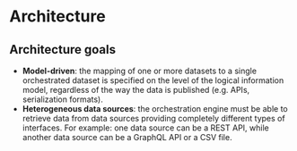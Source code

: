 # Architecture

## Architecture goals

- **Model-driven**: the mapping of one or more datasets to a single orchestrated dataset is specified on the level of the logical information model, regardless of the way the data is published (e.g. APIs, serialization formats).
- **Heterogeneous data sources**: the orchestration engine must be able to retrieve data from data sources providing completely different types of interfaces. For example: one data source can be a REST API, while another data source can be a GraphQL API or a CSV file.
